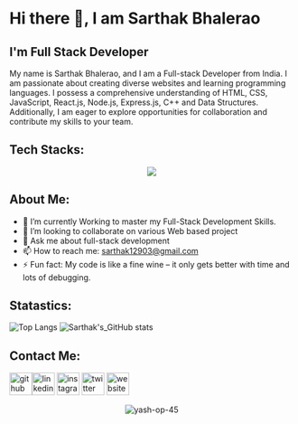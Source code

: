 # Hi there 👋, I am Sarthak Bhalerao
## I'm Full Stack Developer 

My name is Sarthak Bhalerao, and I am a Full-stack Developer from India. I am passionate about creating diverse websites and learning programming languages. I possess a comprehensive understanding of HTML, CSS, JavaScript, React.js, Node.js, Express.js, C++ and Data Structures. Additionally, I am eager to explore opportunities for collaboration and contribute my skills to your team.


## Tech Stacks:  


<p align="center">
  <a href="#">
    <img src="https://skillicons.dev/icons?i=html,css,tailwindcss,js,nodejs,react,electron,expressjs,mongodb,postgresql,github,git,cpp,postman" />
  </a>
</p>

## About Me:
- 🌱 I’m currently Working to master my Full-Stack Development Skills. 
- 👯 I’m looking to collaborate on various Web based project 
- 💬 Ask me about full-stack development
- 📫 How to reach me: sarthak12903@gmail.com 
- ⚡ Fun fact: My code is like a fine wine – it only gets better with time and lots of debugging.





## Statastics:

![Top Langs](https://github-readme-stats.vercel.app/api/top-langs/?username=Sarthak12903&layout=donut&theme=dark)
![Sarthak's_GitHub stats](https://github-readme-stats.vercel.app/api?username=Sarthak12903&show_icons=true&theme=radical)



## Contact Me:

[<img src='https://cdn.jsdelivr.net/npm/simple-icons@3.0.1/icons/github.svg'  alt='github' height='40'>](https://github.com/https://github.com/Sarthak12903/)[<img src='https://cdn.jsdelivr.net/npm/simple-icons@3.0.1/icons/linkedin.svg' alt='linkedin' height='40'>](https://www.linkedin.com/in/sarthak-bhalerao12/)  [<img src='https://cdn.jsdelivr.net/npm/simple-icons@3.0.1/icons/instagram.svg' alt='instagram' height='40'>](https://www.instagram.com/sarthak_b03/)  [<img src='https://cdn.jsdelivr.net/npm/simple-icons@3.0.1/icons/twitter.svg' alt='twitter' height='40'>](https://twitter.com/https://twitter.com/SarthakB1209)  [<img src='https://cdn.jsdelivr.net/npm/simple-icons@3.0.1/icons/icloud.svg' alt='website' height='40'>](https://sarthak12903.github.io/My-Portfolio-HTML-CSS-/)  


<p align="center"> <img src="https://komarev.com/ghpvc/?username=Sarthak12903&label=Profile%20views&color=0e75b6&style=flat" alt="yash-op-45" /> </p>

